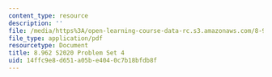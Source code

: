 ```yaml
---
content_type: resource
description: ''
file: /media/https%3A/open-learning-course-data-rc.s3.amazonaws.com/8-962-general-relativity-spring-2020/14ffc9e8d651a05be4040c7b18bfdb8f_MIT8_962S20_pset04.pdf
file_type: application/pdf
resourcetype: Document
title: 8.962 S2020 Problem Set 4
uid: 14ffc9e8-d651-a05b-e404-0c7b18bfdb8f
---
```

